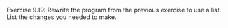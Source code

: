 Exercise 9.19: Rewrite the program from the previous exercise to use a list. List the
changes you needed to make.